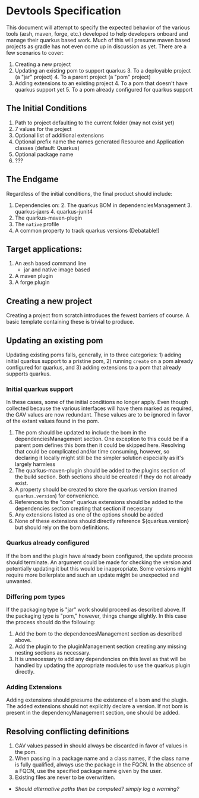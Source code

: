 # Devtools Specification

This document will attempt to specify the expected behavior of the various tools (æsh, maven, forge, etc.) developed to help developers onboard and manage their quarkus based work.  Much of this will presume maven based projects as gradle has not even come up in discussion as yet.  There are a few scenarios to cover:

1. Creating a new project
2. Updating an existing pom to support quarkus
    3. To a deployable project (a "jar" project)
    4. To a parent project (a "pom" project)
3. Adding extensions to an existing project
    4. To a pom that doesn't have quarkus support yet
    5. To a pom already configured for quarkus support

## The Initial Conditions
1. Path to project defaulting to the current folder (may not exist yet)
2. 7 values for the project
2. Optional list of additional extensions
3. Optional prefix name the names generated Resource and Application classes (default: Quarkus)
4. Optional package name
3. ???

## The Endgame
Regardless of the initial conditions, the final product should include:

1.  Dependencies on:
    2. The quarkus BOM in dependenciesManagement
    3. quarkus-jaxrs
    4. quarkus-junit4
5. The quarkus-maven-plugin
5. The `native` profile
6. A common property to track quarkus versions  (Debatable!)

## Target applications:

1. An æsh based command line
   * jar and native image based
1. A maven plugin
2. A forge plugin

## Creating a new project
Creating a project from scratch introduces the fewest barriers of course.  A basic template containing these is trivial to produce.  

## Updating an existing pom
Updating existing poms falls, generally, in to three categories:  1) adding initial quarkus support to a pristine pom, 2) running `create` on a pom already configured for quarkus, and 3) adding extensions to a pom that already supports quarkus.

### Initial quarkus support
In these cases, some of the initial conditions no longer apply.  Even though collected because the various interfaces will have them marked as required, the GAV values are now redundant.  These values are to be ignored in favor of the extant values found in the pom.

1. The pom should be updated to include the bom in the dependenciesManagement section.  One exception to this could be if a parent pom defines this bom then it could be skipped here.  Resolving that could be complicated and/or time consuming, however, so declaring it locally might still be the simpler solution especially as it's largely harmless
1. The quarkus-maven-plugin should be added to the plugins section of the build section.  Both sections should be created if they do not already exist.
1. A property should be created to store the quarkus version (named `quarkus.version`) for convenience.
1. References to the "core" quarkus extensions should be added to the dependencies section creating that section if necessary
2. Any extensions listed as one of the options should be added
3. None of these extensions should directly reference ${quarkus.version} but should rely on the bom definitions.

### Quarkus already configured
If the bom and the plugin have already been configured, the update process should terminate.  An argument could be made for checking the version and potentially updating it but this would be inappropriate.  Some versions might require more boilerplate and such an update might be unexpected and unwanted.

### Differing pom types
If the packaging type is "jar" work should proceed as described above.  If the packaging type is "pom," however, things change slightly.  In this case the process should do the following:

1. Add the bom to the dependencesManagement section as described above.
2. Add the plugin to the pluginManagement section creating any missing nesting sections as necessary.
3. It is unnecessary to add any dependencies on this level as that will be handled by updating the appropriate modules to use the quarkus plugin directly.

### Adding Extensions
Adding extensions should presume the existence of a bom and the plugin.  The added extensions should not explicitly declare a version.  If not bom is present in the dependencyManagement section, one should be added.

## Resolving conflicting definitions

1. GAV values passed in should always be discarded in favor of values in the pom.
2. When passing in a package name and a class names, if the class name is fully qualified, always use the package in the FQCN.  In the absence of a FQCN, use the specified package name given by the user.
3. Existing files are never to be overwritten. 
  * _Should alternative paths then be computed? simply log a warning?_
